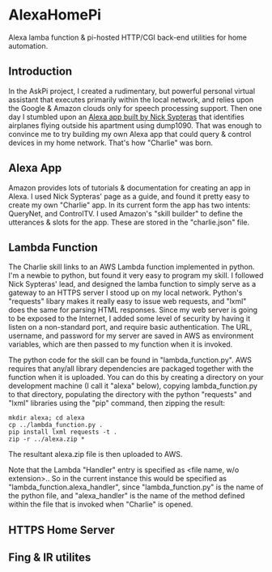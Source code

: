 # AlexaHomePi
Alexa lamba function &amp; pi-hosted HTTP/CGI back-end utilities for home automation.
## Introduction
In the AskPi project, I created a rudimentary, but powerful personal virtual assistant that executes primarily within the local network, and relies upon the Google & Amazon clouds only for speech processing support.  Then one day I stumbled upon an [Alexa app built by Nick Sypteras](https://www.nicksypteras.com/projects/teaching-alexa-to-spot-airplanes) that identifies airplanes flying outside his apartment using dump1090.  That was enough to convince me to try building my own Alexa app that could query & control devices in my home network.  That's how "Charlie" was born.
## Alexa App
Amazon provides lots of tutorials & documentation for creating an app in Alexa.  I used Nick Sypteras' page as a guide, and found it pretty easy to create my own "Charlie" app.  In its current form the app has two intents: QueryNet, and ControlTV.  I used Amazon's "skill builder" to define the utterances & slots for the app.  These are stored in the "charlie.json" file. 
## Lambda Function
The Charlie skill links to an AWS Lambda function implemented in python.  I'm a newbie to python, but found it very easy to program my skill.  I followed Nick Sypteras' lead, and designed the lamba function to simply serve as a gateway to an HTTPS server I stood up on my local network.  Python's "requests" libary makes it really easy to issue web requests, and "lxml" does the same for parsing HTML responses.  Since my web server is going to be exposed to the Internet, I added some level of security by having it listen on a non-standard port, and require basic authentication.  The URL, username, and password for my server are saved in AWS as environment variables, which are then passed to my function when it is invoked.  

The python code for the skill can be found in "lambda_function.py".  AWS requires that any/all library dependencies are packaged together with the function when it is uploaded.  You can do this by creating a directory on your development machine (I call it "alexa" below), copying lambda_function.py to that directory, populating the directory with the python "requests" and "lxml" libraries using the "pip" command, then zipping the result:
```
mkdir alexa; cd alexa
cp ../lambda_function.py .
pip install lxml requests -t .
zip -r ../alexa.zip *
```
The resultant alexa.zip file is then uploaded to AWS.  

Note that the Lambda "Handler" entry is specified as <file name, w/o extension>.<function name>.  So in the current instance this would be specified as "lambda_function.alexa_handler", since "lambda_function.py" is the name of the python file, and "alexa_handler" is the name of the method defined within the file that is invoked when "Charlie" is opened.
## HTTPS Home Server
## Fing & IR utilites

